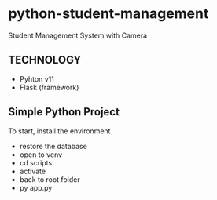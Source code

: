 # python-student-management
Student Management System with Camera

## TECHNOLOGY
* Pyhton v11
* Flask (framework)

## Simple Python Project 
To start, install the environment
* restore the database
* open to venv
* cd scripts
* activate
* back to root folder
* py app.py

